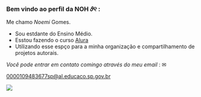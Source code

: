 ### Bem vindo ao perfil da NOH 𝜗୧  :   

Me chamo _Noemi_ Gomes.
- Sou estdante do Ensino Médio.
- Esstou fazendo o curso [Alura](https://www.alura.com.br/)
- Utilizando esse espço para a minha organização e compartilhamento de projetos autorais.

_Você pode entrar em contato comingo através do meu email_ : ✉

0000109483677sp@al.educaco.sp.gov.br 

![](https://media.tenor.com/1K602lbDSeIAAAAM/flirty-eyes.gif)

